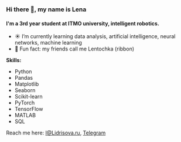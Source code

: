 ### Hi there 🌸, my name is Lena
#### I'm a 3rd year student at ITMO university, intelligent robotics.

- ☀️ I’m currently learning data analysis, artificial intelligence, neural networks, machine learning
- 🎀 Fun fact: my friends call me Lentochka (ribbon)

**Skills:**
- Python
- Pandas
- Matplotlib
- Seaborn
- Scikit-learn
- PyTorch
- TensorFlow
- MATLAB
- SQL

Reach me here: I@Lidrisova.ru, [Telegram](https://t.me/idris0vaaa "Laa Laa")





